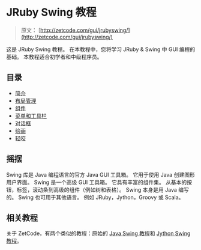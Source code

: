 # JRuby Swing 教程

> 原文： [http://zetcode.com/gui/jrubyswing/](http://zetcode.com/gui/jrubyswing/)

这是 JRuby Swing 教程。 在本教程中，您将学习 JRuby & Swing 中 GUI 编程的基础。 本教程适合初学者和中级程序员。

## 目录



*   [简介](introduction/)
*   [布局管理](layout/)
*   [组件](components/)
*   [菜单和工具栏](menustoolbars/)
*   [对话框](dialogs/)
*   [绘画](painting/)
*   [轻咬](nibbles/)



## 摇摆

Swing 库是 Java 编程语言的官方 Java GUI 工具箱。 它用于使用 Java 创建图形用户界面。 Swing 是一个高级 GUI 工具箱。 它具有丰富的组件集。 从基本的按钮，标签，滚动条到高级的组件（例如树和表格）。 Swing 本身是用 Java 编写的。 Swing 也可用于其他语言。 例如 JRuby，Jython，Groovy 或 Scala。

## 相关教程

关于 ZetCode，有两个类似的教程：原始的 [Java Swing 教程](/tutorials/javaswingtutorial/)和 [Jython Swing 教程](/gui/jythonswing/)。